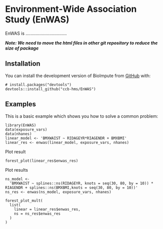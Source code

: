 # Environment‐Wide Association Study (EnWAS)

EnWAS is .................................

***Note: We need to move the html files in other git repository to reduce the size of package***

## Installation

You can install the development version of BioImpute from [GitHub](https://github.com/) with:

``` {r}
# install.packages("devtools")
devtools::install_github("ccb-hms/EnWAS")
```

## Examples

This is a basic example which shows you how to solve a common problem:

```{r}
library(EnWAS)
data(exposure_vars)
data(nhanes)
linear_model <- 'BMXWAIST ~ RIDAGEYR*RIAGENDR + BMXBMI'
linear_res <- enwas(linear_model, exposure_vars, nhanes)
```


Plot result

```{r}
forest_plot(linear_res$enwas_res)
```

Plot results

```{r}
ns_model <-
  'BMXWAIST ~ splines::ns(RIDAGEYR, knots = seq(30, 80, by = 10)) * RIAGENDR + splines::ns(BMXBMI,knots = seq(30, 80, by = 10))'
ns_res <- enwas(ns_model, exposure_vars, nhanes)

forest_plot_mult(
  list(
    linear = linear_res$enwas_res,
    ns = ns_res$enwas_res
  )
)
```





